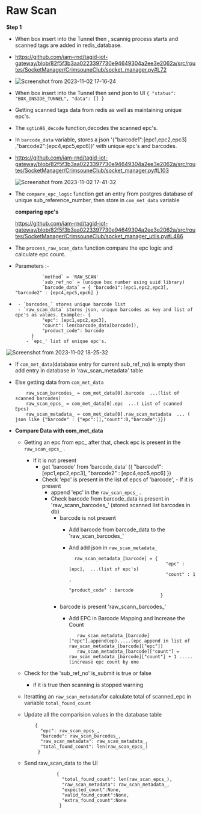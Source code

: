 # Raw Scan

**Step 1** 

   
-   When box insert into the Tunnel then , scannig process starts and scanned tags are added in redis_database.
-   https://github.com/iam-rnd/tagid-iot-gateway/blob/82f5f3b3aa0223397730e94649304a2ee3e2062a/src/routes/SocketManager/CrimsouneClub/socket_manager.py#L72
-   
   ![Screenshot from 2023-11-02 17-16-24](https://github.com/Aishwarya1307/Doccumetation/assets/125255809/686f2714-fb57-4135-9274-69d28667586e)


-   When box insert into the Tunnel then send json to UI `{
                    "status": "BOX_INSIDE_TUNNEL",
                    "data": []
                }` 

-   Getting scanned tags data from redis as well as maintaining unique epc's.
-   The `sgtin96_decode` function,decodes the scanned epc's.
-   In `barcode_data` variable, stores a json '{"barcode1":[epc1,epc2,epc3] ,"barcode2":[epc4,epc5,epc6]}' with unique epc's and barcodes.
-   https://github.com/iam-rnd/tagid-iot-gateway/blob/82f5f3b3aa0223397730e94649304a2ee3e2062a/src/routes/SocketManager/CrimsouneClub/socket_manager.py#L103
   
      ![Screenshot from 2023-11-02 17-41-32](https://github.com/Aishwarya1307/Doccumetation/assets/125255809/cc215914-eec5-47df-9fe0-9884c964ffc7)


-   The `compare_epc_logic` function get an entry from postgres database of unique sub_reference_number, then store in `com_met_data` variable

    **comparing epc's**
    
    https://github.com/iam-rnd/tagid-iot-gateway/blob/82f5f3b3aa0223397730e94649304a2ee3e2062a/src/routes/SocketManager/CrimsouneClub/socket_manager_utils.py#L486
    
-   The `process_raw_scan_data` function compare the epc logic and calculate epc count.
-   Parameters :-
  
                  `method` = 'RAW_SCAN'
                  `sub_ref_no` = (unique box number using uuid library)
                  `barcode_data` = { "barcode1":[epc1,epc2,epc3], "barcode2" : [epc4,epc5,epc6] }
    
-
       - `barcodes_` stores unique barcode list
       - `raw_scan_data` stores json, unique barcodes as key and list of epc's as values. Example:- {
                "epc": [epc1,epc2,epc3],
                "count": len(barcode_data[barcode]),
                "product_code": barcode
            }
          - `epc_' list of unique epc's.

 ![Screenshot from 2023-11-02 18-25-32](https://github.com/Aishwarya1307/Doccumetation/assets/125255809/c927ba0f-e539-4b00-8318-cf59ead0d9a3)



-   If `com_met_data`(database entry for current sub_ref_no) is empty then add entry in database in 'raw_scan_metadata' table
-   Else getting data from `com_met_data`

            raw_scan_barcodes_ = com_met_data[0].barcode  ...(list of scanned barcodes)
            raw_scan_epcs_ = com_met_data[0].epc  ...( List of scanned Epcs)
            raw_scan_metadata_ = com_met_data[0].raw_scan_metadata  ... ( json like {"barcode" : {"epc":[],"count":0,"barcode":}})

  - **Compare Data with com_met_data**

    -  Getting an epc from epc_ after that, check epc is present in the `raw_scan_epcs_` .
       -  If it is not present
          -  get 'barcode' from 'barcode_data' ({ "barcode1":[epc1,epc2,epc3], "barcode2" : [epc4,epc5,epc6] })
            -  Check 'epc' is present in the list of epcs of 'barcode',
              - If it is present
                -  append 'epc' in the `raw_scan_epcs_` .
                -  Check barcode from barcode_data is present in 'raw_scann_barcodes_' (stored scanned list barcodes in db)
                   -  barcode is not present
                      -   Add barcode from barcode_data to the 'raw_scan_barcodes_'
                      -   And add json in `raw_scan_metadata_`
                       
                                raw_scan_metadata_[barcode] = {
                                                                  "epc" : [epc],  ...(list of epc's)
                                                                  "count" : 1 ,
                                                                  "product_code" : barcode
                                                                }  
                   -  barcode is present 'raw_scann_barcodes_' 
                      - Add EPC in Barcode Mapping and Increase the Count

                               raw_scan_metadata_[barcode]["epc"].append(ep).....(epc append in list of raw_scan_metadata_[barcode]["epc"])
                               raw_scan_metadata_[barcode]["count"] = raw_scan_metadata_[barcode]["count"] + 1 .....(increase epc count by one
      
      -   Check  for the 'sub_ref_no' is_submit is true or false
          - if it is true then scanning is stopped warning
      -   Iteratting an `raw_scan_metadata`for calculate total of scanned_epc in variable `total_found_count`
      -   Update all the comparision values in the database table
   
                  {
                    "epc": raw_scan_epcs_,
                    "barcode": raw_scan_barcodes_,
                    "raw_scan_metadata": raw_scan_metadata_,
                    "total_found_count": len(raw_scan_epcs_)
                   }
          
      -    Send raw_scan_data to the UI

                           { 
                             "total_found_count": len(raw_scan_epcs_),
                             "raw_scan_metadata": raw_scan_metadata_,
                             "expected_count":None,
                             "valid_found_count":None,
                             "extra_found_count":None
                            }


















